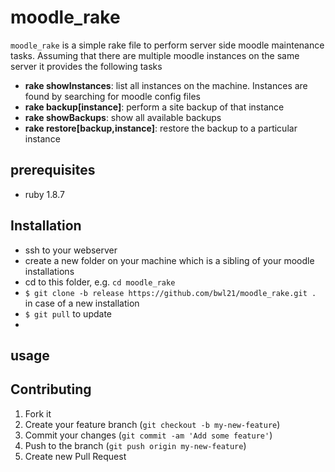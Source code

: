 # moodle_rake

`moodle_rake` is a simple rake file to perform server side moodle maintenance tasks. Assuming that there are multiple moodle instances on the same server it provides the following tasks

-  **rake showInstances**: list all instances on the machine. Instances are found by searching for moodle config files
-  **rake backup[instance]**: perform a site backup of that instance
-  **rake showBackups**: show all available backups
-  **rake restore[backup,instance]**: restore the backup to a particular instance

## prerequisites

* ruby 1.8.7 

## Installation

* ssh to your webserver
* create a new folder on your machine which is a sibling of your moodle installations
* cd to this folder, e.g. `cd moodle_rake`
* `$ git clone -b release https://github.com/bwl21/moodle_rake.git .` in case of a new installation
* `$ git pull` to update
* 

## usage



## Contributing

1.  Fork it
2.  Create your feature branch (`git checkout -b my-new-feature`)
3.  Commit your changes (`git commit -am 'Add some feature'`)
4.  Push to the branch (`git push origin my-new-feature`)
5.  Create new Pull Request
